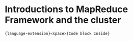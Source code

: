 # Introductions to MapReduce Framework and the cluster

```{language-extension}<space>{Code block Inside}```
